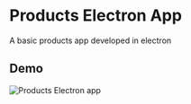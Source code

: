 
# Products Electron App

A basic products app developed in electron

## Demo

![Products Electron app](https://i.ibb.co/sgm921R/Captura.jpg)